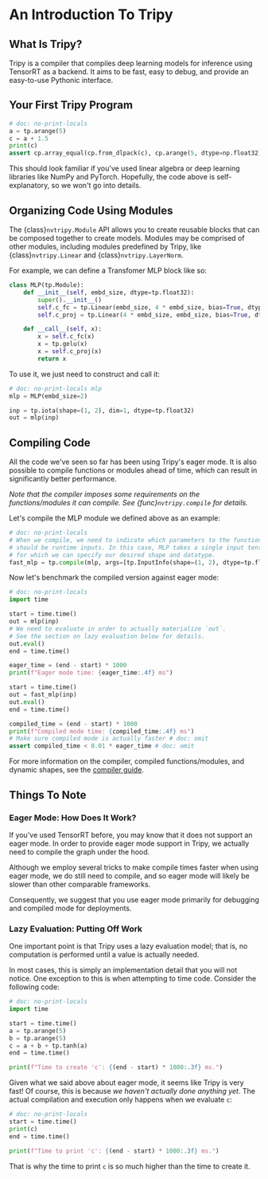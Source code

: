 # An Introduction To Tripy

## What Is Tripy?

Tripy is a compiler that compiles deep learning models for inference using TensorRT as a backend.
It aims to be fast, easy to debug, and provide an easy-to-use Pythonic interface.

## Your First Tripy Program

```py
# doc: no-print-locals
a = tp.arange(5)
c = a + 1.5
print(c)
assert cp.array_equal(cp.from_dlpack(c), cp.arange(5, dtype=np.float32) + 1.5) # doc: omit
```

This should look familiar if you've used linear algebra or deep learning libraries like
NumPy and PyTorch. Hopefully, the code above is self-explanatory, so we won't go into details.

## Organizing Code Using Modules

The {class}`nvtripy.Module` API allows you to create reusable blocks that can be composed together
to create models. Modules may be comprised of other modules, including modules predefined
by Tripy, like {class}`nvtripy.Linear` and {class}`nvtripy.LayerNorm`.

For example, we can define a Transfomer MLP block like so:

```py
class MLP(tp.Module):
    def __init__(self, embd_size, dtype=tp.float32):
        super().__init__()
        self.c_fc = tp.Linear(embd_size, 4 * embd_size, bias=True, dtype=dtype)
        self.c_proj = tp.Linear(4 * embd_size, embd_size, bias=True, dtype=dtype)

    def __call__(self, x):
        x = self.c_fc(x)
        x = tp.gelu(x)
        x = self.c_proj(x)
        return x
```

To use it, we just need to construct and call it:

```py
# doc: no-print-locals mlp
mlp = MLP(embd_size=2)

inp = tp.iota(shape=(1, 2), dim=1, dtype=tp.float32)
out = mlp(inp)
```

## Compiling Code

All the code we've seen so far has been using Tripy's eager mode. It is also possible to compile
functions or modules ahead of time, which can result in significantly better performance.

*Note that the compiler imposes some requirements on the functions/modules it can compile.*
*See {func}`nvtripy.compile` for details.*

Let's compile the MLP module we defined above as an example:

```py
# doc: no-print-locals
# When we compile, we need to indicate which parameters to the function
# should be runtime inputs. In this case, MLP takes a single input tensor
# for which we can specify our desired shape and datatype.
fast_mlp = tp.compile(mlp, args=[tp.InputInfo(shape=(1, 2), dtype=tp.float32)])
```

Now let's benchmark the compiled version against eager mode:
<!--
```py
from nvtripy.frontend.cache import global_cache

global_cache._cache.clear()
```
-->

```py
# doc: no-print-locals
import time

start = time.time()
out = mlp(inp)
# We need to evaluate in order to actually materialize `out`.
# See the section on lazy evaluation below for details.
out.eval()
end = time.time()

eager_time = (end - start) * 1000
print(f"Eager mode time: {eager_time:.4f} ms")

start = time.time()
out = fast_mlp(inp)
out.eval()
end = time.time()

compiled_time = (end - start) * 1000
print(f"Compiled mode time: {compiled_time:.4f} ms")
# Make sure compiled mode is actually faster # doc: omit
assert compiled_time < 0.01 * eager_time # doc: omit
```

For more information on the compiler, compiled functions/modules, and dynamic shapes,
see the [compiler guide](project:./02-compiler.md).

## Things To Note

### Eager Mode: How Does It Work?

If you've used TensorRT before, you may know that it does not support an eager mode.
In order to provide eager mode support in Tripy, we actually need to compile the graph
under the hood.

Although we employ several tricks to make compile times faster when using eager mode,
we do still need to compile, and so eager mode will likely be slower than other
comparable frameworks.

Consequently, we suggest that you use eager mode primarily for debugging and
compiled mode for deployments.

### Lazy Evaluation: Putting Off Work

One important point is that Tripy uses a lazy evaluation model; that is,
no computation is performed until a value is actually needed.

In most cases, this is simply an implementation detail that you will not notice.
One exception to this is when attempting to time code. Consider the following code:

```py
# doc: no-print-locals
import time

start = time.time()
a = tp.arange(5)
b = tp.arange(5)
c = a + b + tp.tanh(a)
end = time.time()

print(f"Time to create 'c': {(end - start) * 1000:.3f} ms.")
```

Given what we said above about eager mode, it seems like Tripy is very fast!
Of course, this is because *we haven't actually done anything yet*.
The actual compilation and execution only happens when we evaluate `c`:

```py
# doc: no-print-locals
start = time.time()
print(c)
end = time.time()

print(f"Time to print 'c': {(end - start) * 1000:.3f} ms.")
```

That is why the time to print `c` is so much higher than the time to create it.
